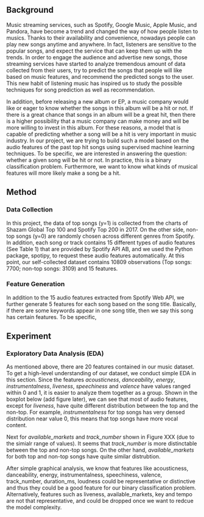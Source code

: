 ## Background
Music streaming services, such as Spotify, Google Music, Apple Music, and Pandora, have become a trend and changed the way of how people listen to musics. Thanks to their availability and convenience, nowadays people can play new songs anytime and anywhere. In fact, listeners are sensitive to the popular songs, and expect the service that can keep them up with the trends. In order to engage the audience and advertise new songs, those streaming services have started to analyze tremendous amount of data collected from their users, try to predict the songs that people will like based on music features, and recommend the predicted songs to the user. This new habit of listening music has inspired us to study the possible techniques for song prediction as well as recommendation.

In addition, before releasing a new album or EP, a music company would like or eager to know whether the songs in this album will be a hit or not. If there is a great chance that songs in an album will be a great hit, then there is a higher possibility that a music company can make money and will be more willing to invest in this album. For these reasons, a model that is capable of predicting whether a song will be a hit is very important in music industry. In our project, we are trying to build such a model based on the audio features of the past top hit songs using supervised machine learning techniques. To be specific, we are interested in answering the question: whether a given song will be hit or not. In practice, this is a binary classification problem. Furthermore, we want to know what kinds of musical features will more likely make a song be a hit.

## Method

### Data Collection
In this project, the data of top songs (y=1) is collected from the charts of Shazam Global Top 100 and Spotify Top 200 in 2017. On the other side, non-top songs (y=0) are randomly chosen across different genres from Spotify. In addition, each song or track contains 15 different types of audio features (See Table 1) that are provided by Spotify API AB, and we used the Python package, spotipy, to request these audio features automatically. At this point, our self-collected dataset contains 10809 observations (Top songs: 7700; non-top songs: 3109) and 15 features.

### Feature Generation
In addition to the 15 audio features extracted from Spotify Web API, we further generate 5 features for each song based on the song title. Basically, if there are some keywords appear in one song title, then we say this song has certain features. To be specific, 

## Experiment

### Exploratory Data Analysis (EDA)
As mentioned above, there are 20 features contained in our music dataset. To get a high-level understanding of our dataset, we conduct simple EDA in this section. Since the features *acousticness*, *danceability*, *energy*, *instrumentalness*, *liveness*, *speechiness* and *valence* have values ranged within 0 and 1, it is easier to analyze them together as a group. Shown in the boxplot below (add figure later), we can see that most of audio features, except for *liveness*, have quite different distribution between the top and the non-top. For example, *instrumentalness* for top songs has very densed distribution near value 0, this means that top songs have more vocal content.

Next for *available_markets* and *track_number* shown in Figure XXX (due to the simialr range of values). It seems that *track_number* is more distinctable between the top and non-top songs. On the other hand, *available_markets* for both top and non-top songs have quite similar distrubtion. 

After simple graphical analysis, we know that features like acousticness, danceability, energy, instrumentalness, speechiness, valence, track_number, duration_ms, loudness could be representative or distinctive and thus they could be a good feature for our binary classification problem. Alternatively, features such as liveness, available_markets, key and tempo are not that representative, and could be dropped once we want to redcue the model complexity. 
